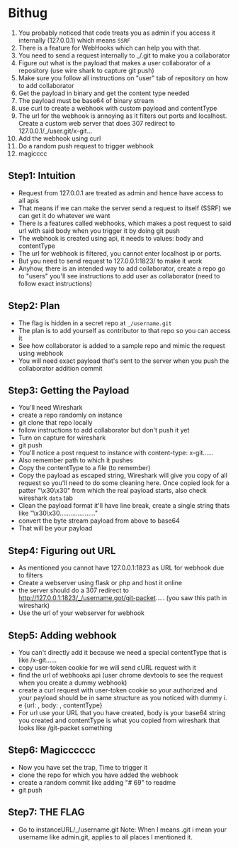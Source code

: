 # Bithug

1. You probably noticed that code treats you as admin if you access it internally (127.0.0.1) which means `SSRF`
2. There is a feature for WebHooks which can help you with that.
3. You need to send a request internally to _/<user>.git to make you a collaborator
4. Figure out what is the payload that makes a user collaborator of a repository (use wire shark to capture git push)
5. Make sure you follow all instructions on "user" tab of repository on how to add collaborator
6. Get the payload in binary and get the content type needed
7. The payload must be base64 of binary stream
8. use curl to create a webhook with custom payload and contentType
9. The url for the webhook is annoying as it filters out ports and localhost. Create a custom web server that does 307 redirect to 127.0.0.1/_/user.git/x-git...
10. Add the webhook using curl
11. Do a random push request to trigger webhook
12. magicccc

## Step1: Intuition

- Request from 127.0.0.1 are treated as admin and hence have access to all apis
- That means if we can make the server send a request to itself (SSRF) we can get it do whatever we want
- There is a features called webhooks, which makes a post request to said url with said body when you trigger it by doing git push
- The webhook is created using api, it needs to values: body and contentType
- The url for webhook is filtered, you cannot enter localhost ip or ports.
- But you need to send request to 127.0.0.1:1823/<api url> to make it work
- Anyhow, there is an intended way to add collaborator, create a repo go to "users" you'll see instructions to add user as collaborator (need to follow exact instructions)

## Step2: Plan

- The flag is hidden in a secret repo at `_/username.git`
- The plan is to add yourself as contributor to that repo so you can access it
- See how collaborator is added to a sample repo and mimic the request using webhook
- You will need exact payload that's sent to the server when you push the collaborator addition commit

## Step3: Getting the Payload

- You'll need Wireshark
- create a repo randomly on instance
- git clone that repo locally
- follow instructions to add collaborator but don't push it yet
- Turn on capture for wireshark
- git push
- You'll notice a post request to instance with content-type: x-git......
- Also remember path to which it pushes
- Copy the contentType to a file (to remember)
- Copy the payload as escaped string, Wireshark will give you copy of all request so you'll need to do some cleaning here. Once copied look for a patter "\x30\x30" from which the real payload starts, also check wireshark `data` tab
- Clean the payload format it'll have line break, create a single string thats like "\x30\x30...................."
- convert the byte stream payload from above to base64
- That will be your payload

## Step4: Figuring out URL

- As mentioned you cannot have 127.0.0.1:1823 as URL for webhook due to filters
- Create a webserver using flask or php and host it online
- the server should do a 307 redirect to http://127.0.0.1:1823/_/username.got/git-packet..... (you saw this path in wireshark)
- Use the url of your webserver for webhook

## Step5: Adding webhook

- You can't directly add it because we need a special contentType that is like /x-git......
- copy user-token cookie for we will send cURL request with it
- find the url of webhooks api (user chrome devtools to see the request when you create a dummy webhook)
- create a curl request with user-token cookie so your authorized and your payload should be in same structure as you noticed with dummy i. e {url: , body: , contentType}
- For url use your URL that you have created, body is your base64 string you created and contentType is what you copied from wireshark that looks like /git-packet something

## Step6: Magicccccc

- Now you have set the trap, Time to trigger it
- clone the repo for which you have added the webhook
- create a random commit like adding "# 69" to readme
- git push

## Step7: THE FLAG

- Go to instanceURL/\_/username.git
  Note: When I means <user>.git i mean your username like admin.git, applies to all places I mentioned it.

